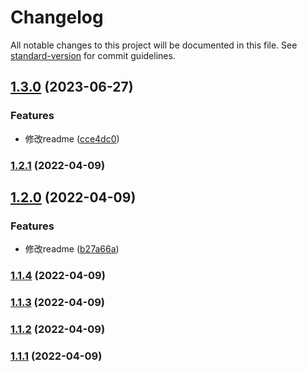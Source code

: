 # Changelog

All notable changes to this project will be documented in this file. See [standard-version](https://github.com/conventional-changelog/standard-version) for commit guidelines.

## [1.3.0](https://github.com/lyxdream/commit-standard-test/compare/v1.2.1...v1.3.0) (2023-06-27)


### Features

* 修改readme ([cce4dc0](https://github.com/lyxdream/commit-standard-test/commit/cce4dc01302d78d7c229072cb21c028b86c5f6bd))

### [1.2.1](https://github.com/lyxdream/commit-standard-test/compare/v1.2.0...v1.2.1) (2022-04-09)

## [1.2.0](https://github.com/lyxdream/commit-standard-test/compare/v1.1.4...v1.2.0) (2022-04-09)


### Features

* 修改readme ([b27a66a](https://github.com/lyxdream/commit-standard-test/commit/b27a66abc37bfcb8b38ba9ae87eb2509cbc05f26))

### [1.1.4](///compare/v1.1.3...v1.1.4) (2022-04-09)

### [1.1.3](///compare/v1.1.2...v1.1.3) (2022-04-09)

### [1.1.2](///compare/v1.1.1...v1.1.2) (2022-04-09)

### [1.1.1](///compare/v1.1.0...v1.1.1) (2022-04-09)
